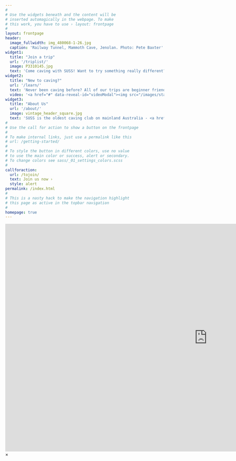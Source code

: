 ```yaml
---
#
# Use the widgets beneath and the content will be
# inserted automagically in the webpage. To make
# this work, you have to use › layout: frontpage
#
layout: frontpage
header:
  image_fullwidth: img_480068-1-26.jpg
  caption: 'Railway Tunnel, Mammoth Cave, Jenolan. Photo: Pete Baxter'
widget1:
  title: "Join a trip"
  url: '/triplist/'
  image: P3310145.jpg
  text: 'Come caving with SUSS! Want to try something really different? Then go underground with SUSS – we guarantee you experiences you will never forget!. All trips are beginner friendly unless stated otherwise. We run monthly caving trips to Jenolan and Wombeyan and regularly run caving trips further afield such as New Zealand and Tasmania.'
widget2:
  title: "New to caving?"
  url: '/learn/'
  text: 'Never been caving before? All of our trips are beginner friendly unless stated otherwise. Trips are catered to all abilities and members can borrow equipment for free from the club. Caving is a great way to do something different with your weekend; you will explore new places, meet new people and learn a lot of new skills. If you are lucky you may even go where no person has ever gone before.'
  video: '<a href="#" data-reveal-id="videoModal"><img src="/images/start-video-P5120065.jpg" width="506" height="506" alt=""/></a>'
widget3:
  title: "About Us"
  url: '/about/'
  image: vintage_header_square.jpg
  text: 'SUSS is the oldest caving club on mainland Australia - <a href="/tojoin/">join us</a>. We have an extensive collection of caving literature and a number of caving publications available for purchase. Are you a member of another caving club. Learn more about our collections here. Get in touch with the <a href="/about/committee.html">commmitee</a>.'
#
# Use the call for action to show a button on the frontpage
#
# To make internal links, just use a permalink like this
# url: /getting-started/
#
# To style the button in different colors, use no value
# to use the main color or success, alert or secondary.
# To change colors see sass/_01_settings_colors.scss
#
callforaction:
  url: /tojoin/
  text: Join us now ›
  style: alert
permalink: /index.html
#
# This is a nasty hack to make the navigation highlight
# this page as active in the topbar navigation
#
homepage: true
---
```


<div id="videoModal" class="reveal-modal large" data-reveal="">
  <div class="flex-video widescreen vimeo" style="display: block;">
    <iframe width="1280" height="720" src="https://www.youtube.com/watch?v=KwvaeezmX4w&ab_channel=meridianpost" frameborder="0" allowfullscreen></iframe>
  </div>
  <a class="close-reveal-modal">&#215;</a>
</div>

